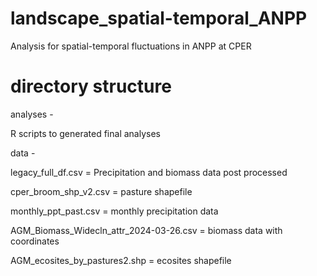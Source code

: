 # landscape_spatial-temporal_ANPP
Analysis for spatial-temporal fluctuations in ANPP at CPER

# directory structure

analyses - 
  
  R scripts to generated final analyses

data - 
  
  legacy_full_df.csv = Precipitation and biomass data post processed
  
  cper_broom_shp_v2.csv = pasture shapefile
  
  monthly_ppt_past.csv = monthly precipitation data
  
  AGM_Biomass_Widecln_attr_2024-03-26.csv = biomass data with coordinates
  
  AGM_ecosites_by_pastures2.shp = ecosites shapefile
